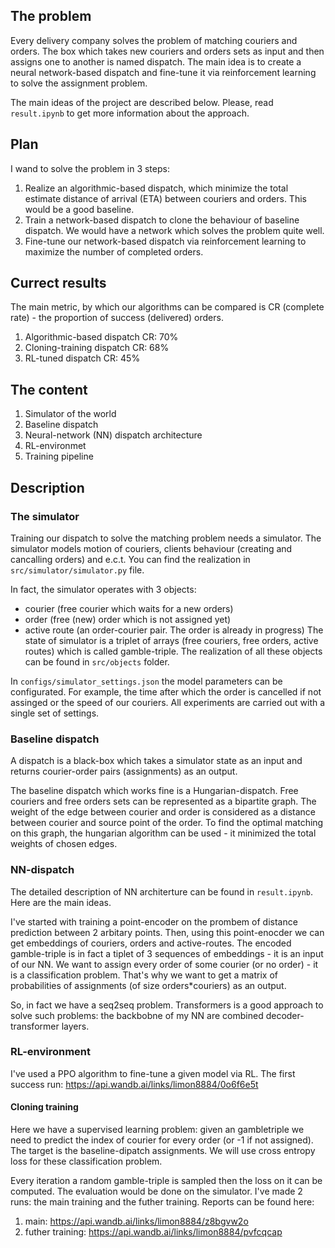 ## The problem
Every delivery company solves the problem of matching couriers and orders. The box which takes new couriers and orders sets as input and then assigns one to another is named dispatch. The main idea is to create a neural network-based dispatch and fine-tune it via reinforcement learning to solve the assignment problem.

The main ideas of the project are described below. Please, read `result.ipynb` to get more information about the approach.

## Plan
I wand to solve the problem in 3 steps:
1. Realize an algorithmic-based dispatch, which minimize the total estimate distance of arrival (ETA) between couriers and orders. This would be a good baseline.
2. Train a network-based dispatch to clone the behaviour of baseline dispatch. We would have a network which solves the problem quite well.
3. Fine-tune our network-based dispatch via reinforcement learning to maximize the number of completed orders.

## Currect results
The main metric, by which our algorithms can be compared is CR (complete rate) - the proportion of success (delivered) orders.
1. Algorithmic-based dispatch CR: 70%
2. Cloning-training dispatch CR: 68%
3. RL-tuned dispatch CR: 45%

## The content
1. Simulator of the world
2. Baseline dispatch
3. Neural-network (NN) dispatch architecture
4. RL-environmet
5. Training pipeline

## Description

### The simulator
Training our dispatch to solve the matching problem needs a simulator. The simulator models motion of couriers, clients behaviour (creating and cancalling orders) and e.c.t.
You can find the realization in `src/simulator/simulator.py` file.

In fact, the simulator operates with 3 objects: 
- courier (free courier which waits for a new orders)
- order (free (new) order which is not assigned yet)
- active route (an order-courier pair. The order is already in progress)
The state of simulator is a triplet of arrays (free couriers, free orders, active routes) which is called gamble-triple.
The realization of all these objects can be found in `src/objects` folder.

In `configs/simulator_settings.json` the model parameters can be configurated. For example, the time after which the order is cancelled if not assinged or the speed of our couriers. All experiments are carried out with a single set of settings.

### Baseline dispatch
A dispatch is a black-box which takes a simulator state as an input and returns courier-order pairs (assignments) as an output.

The baseline dispatch which works fine is a Hungarian-dispatch. Free couriers and free orders sets can be represented as a bipartite graph. The weight of the edge between courier and order is considered as a distance between courier and source point of the order. To find the optimal matching on this graph, the hungarian algorithm can be used - it minimized the total weights of chosen edges.

### NN-dispatch
The detailed description of NN architerture can be found in `result.ipynb`. Here are the main ideas.

I've started with training a point-encoder on the prombem of distance prediction between 2 arbitary points.
Then, using this point-enocder we can get embeddings of couriers, orders and active-routes.
The encoded gamble-triple is in fact a tiplet of 3 sequences of embeddings - it is an input of our NN.
We want to assign every order of some courier (or no order) - it is a classification problem. That's why we want to get a matrix of probabilities of assignments (of size orders*couriers) as an output.

So, in fact we have a seq2seq problem. Transformers is a good approach to solve such problems: the backbobne of my NN are combined decoder-transformer layers.


### RL-environment
I've used a PPO algorithm to fine-tune a given model via RL.
The first success run: https://api.wandb.ai/links/limon8884/0o6f6e5t

#### Cloning training
Here we have a supervised learning problem: given an gambletriple we need to predict the index of courier for every order (or -1 if not assigned). The target is the baseline-dipatch assignments. We will use cross entropy loss for these classification problem. 

Every iteration a random gamble-triple is sampled then the loss on it can be computed. The evaluation would be done on the simulator.
I've made 2 runs: the main training and the futher training.
Reports can be found here:
1. main: https://api.wandb.ai/links/limon8884/z8bgvw2o
2. futher training: https://api.wandb.ai/links/limon8884/pvfcqcap


